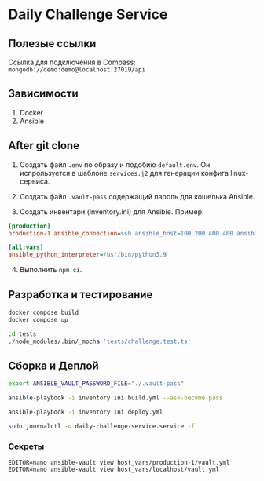 # Daily Challenge Service

## Полезые ссылки

Ссылка для подключения в Compass: `mongodb://demo:demo@localhost:27019/api`

## Зависимости

1) Docker
2) Ansible

## After git clone

1) Создать файл `.env` по образу и подобию `default.env`. Он испрользуется в шаблоне `services.j2` для генерации конфига linux-сервиса.

2) Создать файл `.vault-pass` содержащий пароль для кошелька Ansible.

3) Создать инвентари (inventory.ini) для Ansible. Пример:

```ini
[production]
production-1 ansible_connection=ssh ansible_host=100.200.400.400 ansible_user=username

[all:vars]
ansible_python_interpreter=/usr/bin/python3.9
```

4) Выполнить `npm ci`.

## Разработка и тестирование

```bash
docker compose build
docker compose up

cd tests
./node_modules/.bin/_mocha 'tests/challenge.test.ts'
```

## Сборка и Деплой

```bash
export ANSIBLE_VAULT_PASSWORD_FILE="./.vault-pass"

ansible-playbook -i inventory.ini build.yml --ask-become-pass

ansible-playbook -i inventory.ini deploy.yml

sudo journalctl -u daily-challenge-service.service -f
```

### Секреты

`EDITOR=nano ansible-vault view host_vars/production-1/vault.yml`
`EDITOR=nano ansible-vault view host_vars/localhost/vault.yml`
